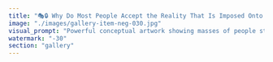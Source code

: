 ```yaml
---
title: "🎭🔒 Why Do Most People Accept the Reality That Is Imposed Onto Them?<br /><br />The question cuts deep into the architecture of human consciousness and social control.<br /><br />The Mechanisms of Imposed Reality:<br />📺 Media programming shapes perception before critical thinking develops<br />📺 Education systems reward compliance over curiosity<br />📺 Economic pressure creates survival anxiety that narrows focus<br />📺 Social proof makes consensus feel like truth<br />📺 Cognitive load makes questioning exhausting<br /><br />The Comfort of Imposed Frameworks:<br />🛡️ Pre-made meaning systems reduce existential anxiety<br />🛡️ Clear hierarchies provide security through structure<br />🛡️ Shared delusions create tribal belonging<br />🛡️ Authority figures offer the illusion of protection<br />🛡️ Predictable narratives feel safer than uncertainty<br /><br />The Cost of Questioning:<br />⚠️ Social isolation from mainstream groups<br />⚠️ Economic consequences for non-conformity<br />⚠️ Psychological burden of constructing your own meaning<br />⚠️ Responsibility for your own choices and outcomes<br />⚠️ Confronting the vastness of genuine freedom<br /><br />But here's the paradox: the imposed reality is often more fragile than it appears. It depends on collective acceptance. When enough minds disconnect from the imposed narrative and begin constructing reality from direct experience, the entire system becomes optional.<br /><br />ETH + Eigen represents one pathway toward voluntary coordination instead of imposed control. Permissionless systems where reality emerges from authentic interaction rather than institutional decree.<br /><br />The question isn't why people accept imposed reality.<br />The question is: what reality will you choose to create?<br /><br /><br />#ImposedReality #ConsciousChoice #SystemicControl #CognitiveLiberation #PermissionlessReality #ETHEigen #VoluntaryCoordination #AuthenticExperience #RealityConstruction #FreedomVsSecurity"
image: "./images/gallery-item-neg-030.jpg"
visual_prompt: "Powerful conceptual artwork showing masses of people standing in neat rows, all looking up at giant screens floating above them displaying the same hypnotic patterns and symbols of control (corporate logos, government seals, media imagery). Their eyes are glazed and uniform. In the foreground, a few individuals have broken away from the formation - they're looking directly at the viewer with clear, awakened eyes. These liberated figures are connected by ethereal threads of light representing authentic connection and voluntary coordination. In the background, the imposed reality structures (screens, towers, control mechanisms) appear to be flickering and becoming transparent, revealing a more organic, decentralized network of light emerging underneath. The contrast between the gray uniformity of imposed reality and the vibrant, diverse colors of conscious choice. Atmosphere suggests the moment when illusion begins to dissolve and genuine freedom becomes visible."
watermark: "-30"
section: "gallery"
---
```

